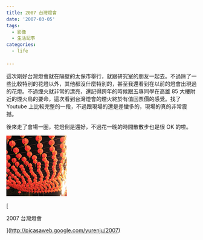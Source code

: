 ```yaml
---
title: 2007 台灣燈會
date: '2007-03-05'
tags:
  - 影像
  - 生活記事
categories:
  - life

---
```

這次剛好台灣燈會就在隔壁的太保市舉行，就跟研究室的朋友一起去。不過除了一些比較特別的花燈以外，其他都沒什麼特別的，甚至我還看到在以前的燈會出現過的花燈。不過煙火就非常的漂亮，還記得跨年的時候跟五專同學在高雄 85 大樓附近的煙火鳥的要命，這次看到台灣燈會的煙火終於有值回票價的感覺。找了 Youtube 上比較完整的一段，不過跟現場的還是差蠻多的，現場的真的非常震撼。  
  
  
  
後來走了會場一圈，花燈倒是還好，不過花一晚的時間散散步也是很 OK 的啦。  
  

[![](images/0.jpg)](http://picasaweb.google.com/yurenju/2007)

[

2007 台灣燈會

](http://picasaweb.google.com/yurenju/2007)